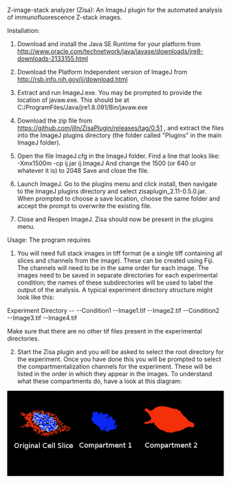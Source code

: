 Z-image-stack analyzer (Zisa): An ImageJ plugin for the automated analysis of immunofluorescence Z-stack images.

Installation:

1) Download and install the Java SE Runtime for your platform from http://www.oracle.com/technetwork/java/javase/downloads/jre8-downloads-2133155.html

2) Download the Platform Independent version of ImageJ from http://rsb.info.nih.gov/ij/download.html

3) Extract and run ImageJ.exe. You may be prompted to provide the location of javaw.exe. This should be at C:/ProgramFiles/Java/jre1.8.091/Bin/javaw.exe

4) Download the zip file from https://github.com/jlln/ZisaPlugin/releases/tag/0.51 , and extract the files into the ImageJ plugins directory (the folder called "Plugins" in the main ImageJ folder).

5) Open the file ImageJ.cfg in the ImageJ folder. Find a line that looks like:
  -Xmx1500m -cp ij.jar ij.ImageJ
  And change the 1500 (or 640 or whatever it is) to 2048
  Save and close the file.

6) Launch ImageJ. Go to the plugins menu and click install, then navigate to the ImageJ plugins directory and select zisaplugin_2.11-0.5.0.jar. When prompted to choose a save location, choose the same folder and accept the prompt to overwrite the existing file.

7) Close and Reopen ImageJ. Zisa should now be present in the plugins menu.

Usage: The program requires 

1) You will need full stack images in tiff format (ie a single tiff containing all slices and channels from the image). These can be created using Fiji. The channels will need to be in the same order for each image. The images need to be saved in separate directories for each experimental condition; the names of these subdirectories will be used to label the output of the analysis. 
A typical experiment directory structure might look like this:

Experiment Directory -- 
  --Condition1
      --Image1.tif
      --Image2.tif
  --Condition2
      --Image3.tif
      --Image4.tif


Make sure that there are no other tif files present in the experimental directories.


2) Start the Zisa plugin and you will be asked to select the root directory for the experiment. Once you have done this you will be prompted to select the compartmentalization channels for the experiment. These will be listed in the order in which they appear in the images. To understand what these compartments do, have a look at this diagram:

![alt tag](https://github.com/jlln/ZisaPlugin/blob/master/example/src/Illustration.png)
